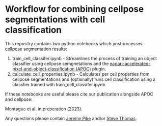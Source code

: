 # Workflow for combining cellpose segmentations with cell classification

This repositry contains two python notebooks which postprocesses [cellpose](https://www.cellpose.org/) segmentation results:
1. train_cell_classifer.ipynb - Streamlines the process of training an object classifier using cellpose semgnetations and the [napari-accelerated-pixel-and-object-classification (APOC)](https://github.com/haesleinhuepf/napari-accelerated-pixel-and-object-classification) plugin.
2. calculate_cell_properties.ipynb - Calculates per cell properties from cellpose segmentations and (optionally) runs cell classification using a classfier trained with train_cell_classifer.ipynb.

If these notebooks are useful please cite our publication alongside APOC and cellpose:

Montague et al. in preperation (2023).

Any questions please contain [Jeremy Pike](j.a.pike@bham.ac.uk) and/or [Steve Thomas](s.thomas@bham.ac.uk).
